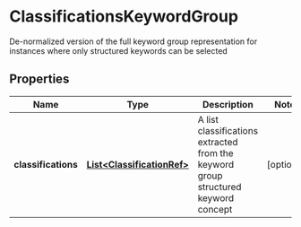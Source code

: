 

# ClassificationsKeywordGroup

De-normalized version of the full keyword group representation for instances where only structured keywords can be selected
## Properties

Name | Type | Description | Notes
------------ | ------------- | ------------- | -------------
**classifications** | [**List&lt;ClassificationRef&gt;**](ClassificationRef.md) | A list classifications extracted from the keyword group structured keyword concept |  [optional]



